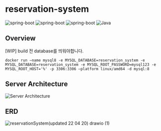 # reservation-system
<p align="left">
<img src="https://img.shields.io/badge/spring_boot-v2.6.6-green?style=-the-badge&logo=springboot"  alt="spring-boot"/>
<img src="https://img.shields.io/badge/Gradle-v7.4.1-yellow?style=-the-badge&logo=gradle"  alt="spring-boot"/>

<img src="https://img.shields.io/badge/jpa-v2.6.6-blue?style=-the-badge"  alt="spring-boot"/>

  <img src="https://img.shields.io/badge/Java-11-orange?style=-the-badge&logo=Java&logoColor=white" alt="Java"/>

## Overview
[WIP]
build 전 database를 띄워야합니다.
```
docker run —name mysql8 -e MYSQL_DATABASE=reservation_system -e MYSQL_DATABASE=reservation_system -e MYSQL_ROOT_PASSWORD=mysql123 -e MYSQL_ROOT_HOST='%' -p 3306:3306 —platform linux/amd64 -d mysql:8
```
## Server Architecture

![Server Architecture](https://user-images.githubusercontent.com/24830023/177009623-9c149431-7aba-4a10-b8e7-fd70521acddb.png)


## ERD

![reservationSystem(updated 22 04 20) drawio (1)](https://user-images.githubusercontent.com/24830023/177010088-8ef563f6-ca36-4ab1-8695-a60c635149a3.png)
